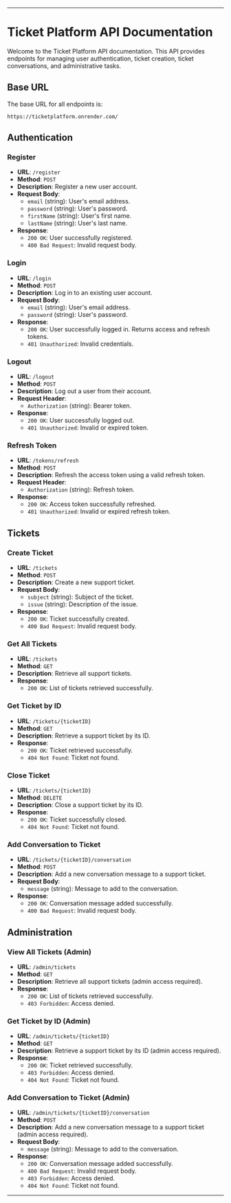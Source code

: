 
---

# Ticket Platform API Documentation

Welcome to the Ticket Platform API documentation. This API provides endpoints for managing user authentication, ticket creation, ticket conversations, and administrative tasks.

## Base URL

The base URL for all endpoints is:

```
https://ticketplatform.onrender.com/
```

## Authentication

### Register

- **URL**: `/register`
- **Method**: `POST`
- **Description**: Register a new user account.
- **Request Body**:
  - `email` (string): User's email address.
  - `password` (string): User's password.
  - `firstName` (string): User's first name.
  - `lastName` (string): User's last name.
- **Response**: 
  - `200 OK`: User successfully registered.
  - `400 Bad Request`: Invalid request body.

### Login

- **URL**: `/login`
- **Method**: `POST`
- **Description**: Log in to an existing user account.
- **Request Body**:
  - `email` (string): User's email address.
  - `password` (string): User's password.
- **Response**: 
  - `200 OK`: User successfully logged in. Returns access and refresh tokens.
  - `401 Unauthorized`: Invalid credentials.

### Logout

- **URL**: `/logout`
- **Method**: `POST`
- **Description**: Log out a user from their account.
- **Request Header**:
  - `Authorization` (string): Bearer token.
- **Response**: 
  - `200 OK`: User successfully logged out.
  - `401 Unauthorized`: Invalid or expired token.

### Refresh Token

- **URL**: `/tokens/refresh`
- **Method**: `POST`
- **Description**: Refresh the access token using a valid refresh token.
- **Request Header**:
  - `Authorization` (string): Refresh token.
- **Response**: 
  - `200 OK`: Access token successfully refreshed.
  - `401 Unauthorized`: Invalid or expired refresh token.

## Tickets

### Create Ticket

- **URL**: `/tickets`
- **Method**: `POST`
- **Description**: Create a new support ticket.
- **Request Body**:
  - `subject` (string): Subject of the ticket.
  - `issue` (string): Description of the issue.
- **Response**: 
  - `200 OK`: Ticket successfully created.
  - `400 Bad Request`: Invalid request body.

### Get All Tickets

- **URL**: `/tickets`
- **Method**: `GET`
- **Description**: Retrieve all support tickets.
- **Response**: 
  - `200 OK`: List of tickets retrieved successfully.

### Get Ticket by ID

- **URL**: `/tickets/{ticketID}`
- **Method**: `GET`
- **Description**: Retrieve a support ticket by its ID.
- **Response**: 
  - `200 OK`: Ticket retrieved successfully.
  - `404 Not Found`: Ticket not found.

### Close Ticket

- **URL**: `/tickets/{ticketID}`
- **Method**: `DELETE`
- **Description**: Close a support ticket by its ID.
- **Response**: 
  - `200 OK`: Ticket successfully closed.
  - `404 Not Found`: Ticket not found.

### Add Conversation to Ticket

- **URL**: `/tickets/{ticketID}/conversation`
- **Method**: `POST`
- **Description**: Add a new conversation message to a support ticket.
- **Request Body**:
  - `message` (string): Message to add to the conversation.
- **Response**: 
  - `200 OK`: Conversation message added successfully.
  - `400 Bad Request`: Invalid request body.

## Administration

### View All Tickets (Admin)

- **URL**: `/admin/tickets`
- **Method**: `GET`
- **Description**: Retrieve all support tickets (admin access required).
- **Response**: 
  - `200 OK`: List of tickets retrieved successfully.
  - `403 Forbidden`: Access denied.

### Get Ticket by ID (Admin)

- **URL**: `/admin/tickets/{ticketID}`
- **Method**: `GET`
- **Description**: Retrieve a support ticket by its ID (admin access required).
- **Response**: 
  - `200 OK`: Ticket retrieved successfully.
  - `403 Forbidden`: Access denied.
  - `404 Not Found`: Ticket not found.

### Add Conversation to Ticket (Admin)

- **URL**: `/admin/tickets/{ticketID}/conversation`
- **Method**: `POST`
- **Description**: Add a new conversation message to a support ticket (admin access required).
- **Request Body**:
  - `message` (string): Message to add to the conversation.
- **Response**: 
  - `200 OK`: Conversation message added successfully.
  - `400 Bad Request`: Invalid request body.
  - `403 Forbidden`: Access denied.
  - `404 Not Found`: Ticket not found.

---
